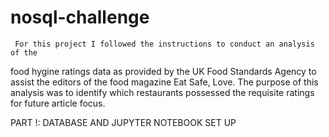 # nosql-challenge
     For this project I followed the instructions to conduct an analysis of the
food hygine ratings data as provided by the UK Food Standards Agency to assist the
editors of the food magazine Eat Safe, Love. The purpose of this analysis was to 
identify which restaurants possessed the requisite ratings for future article
focus. 

PART !: DATABASE AND JUPYTER NOTEBOOK SET UP

